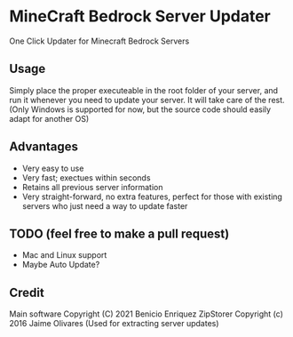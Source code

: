 # MineCraft Bedrock Server Updater
One Click Updater for Minecraft Bedrock Servers

## Usage
Simply place the proper executeable in the root folder of your server, and run it whenever you need to update your server. It will take care of the rest. (Only Windows is supported for now, but the source code should easily adapt for another OS)

## Advantages
* Very easy to use
* Very fast; exectues within seconds
* Retains all previous server information
* Very straight-forward, no extra features, perfect for those with existing servers who just need a way to update faster

## TODO (feel free to make a pull request)
* Mac and Linux support
* Maybe Auto Update?

## Credit
Main software Copyright (C) 2021 Benicio Enriquez
ZipStorer Copyright (c) 2016 Jaime Olivares (Used for extracting server updates)
